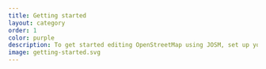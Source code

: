 ```yaml
---
title: Getting started
layout: category
order: 1
color: purple
description: To get started editing OpenStreetMap using JOSM, set up your work environment with the tools you would need.
image: getting-started.svg
---
```

